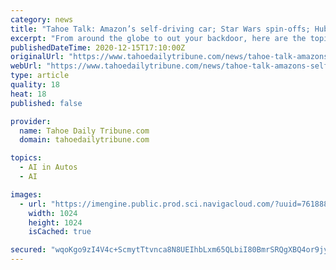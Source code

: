 ```yaml
---
category: news
title: "Tahoe Talk: Amazon’s self-driving car; Star Wars spin-offs; Hubble images released"
excerpt: "From around the globe to out your backdoor, here are the topics to keep you relevant and up-to-date. Listen to Tuesday’s discussion here."
publishedDateTime: 2020-12-15T17:10:00Z
originalUrl: "https://www.tahoedailytribune.com/news/tahoe-talk-amazons-self-driving-car-star-wars-spin-offs-hubble-images-released/"
webUrl: "https://www.tahoedailytribune.com/news/tahoe-talk-amazons-self-driving-car-star-wars-spin-offs-hubble-images-released/"
type: article
quality: 18
heat: 18
published: false

provider:
  name: Tahoe Daily Tribune.com
  domain: tahoedailytribune.com

topics:
  - AI in Autos
  - AI

images:
  - url: "https://imengine.public.prod.sci.navigacloud.com/?uuid=761888d2-baa8-5b62-9410-57b0e57aecdf&type=preview&function=cover&width=1024&q=100"
    width: 1024
    height: 1024
    isCached: true

secured: "wqoKgo9zI4V4c+ScmytTtvnca8N8UEIhbLxm65QLbiI80BmrSRQgXBQ4or9jyBFvmpvPhxdIhD3Jg8sh5AfSxmbmN56cP/DAWgKGoN7d8EC314ClXMUoAsRuiDoW1MXkCqtzds0MfaqrWR/1JR6qgQzynokS2C5kRlu+bQY9Ib9eJ3oqVe7k3/JwrmYjmkxjmnZy9zgBysNVdCtffDycTDGl1K5VN3q11egxsQhKlaj9foDQqbbXyAZVC2sJ3Bb/k1NfwEyofZbBHrVPdZjj6JgFOGt6H+coh5fTAWWfri/HlPRTDI87fvI3eLIwvy45Qr7OgfANFhslWfhOqTUl+D+cx+Ys0ZBzmX22h34iD70=;Tik1i1e6KVA8y2YgOMFNtg=="
---
```


